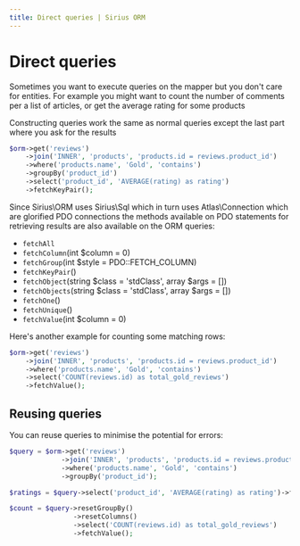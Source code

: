 ```yaml
---
title: Direct queries | Sirius ORM
---
```


# Direct queries

Sometimes you want to execute queries on the mapper but you don't care for entities. For example you might want to count the number of comments per a list of articles, or get the average rating for some products

Constructing queries work the same as normal queries except the last part where you ask for the results

```php
$orm->get('reviews')
    ->join('INNER', 'products', 'products.id = reviews.product_id')
    ->where('products.name', 'Gold', 'contains')
    ->groupBy('product_id')
    ->select('product_id', 'AVERAGE(rating) as rating')
    ->fetchKeyPair();
```

Since Sirius\ORM uses Sirius\Sql which in turn uses Atlas\Connection which are glorified PDO connections the methods available on PDO statements for retrieving results are also available on the ORM queries:

- `fetchAll`
- `fetchColumn`(int $column = 0)
- `fetchGroup`(int $style = PDO::FETCH_COLUMN)
- `fetchKeyPair`()
- `fetchObject`(string $class = 'stdClass', array $args = [])
- `fetchObjects`(string $class = 'stdClass', array $args = [])
- `fetchOne`()
- `fetchUnique`()
- `fetchValue`(int $column = 0)

Here's another example for counting some matching rows:

```php
$orm->get('reviews')
    ->join('INNER', 'products', 'products.id = reviews.product_id')
    ->where('products.name', 'Gold', 'contains')
    ->select('COUNT(reviews.id) as total_gold_reviews')
    ->fetchValue();
```

## Reusing queries

You can reuse queries to minimise the potential for errors:

```php
$query = $orm->get('reviews')
             ->join('INNER', 'products', 'products.id = reviews.product_id')
             ->where('products.name', 'Gold', 'contains')
             ->groupBy('product_id');

$ratings = $query->select('product_id', 'AVERAGE(rating) as rating')->fetchKeyPair();

$count = $query->resetGroupBy()
                ->resetColumns()
                ->select('COUNT(reviews.id) as total_gold_reviews')
                ->fetchValue();
```